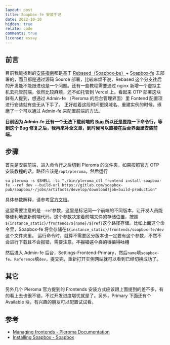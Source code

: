 ```yaml
---
layout: post
title: Soapbox-fe 安装手记
date: 2022-10-10
hidden: true
relate: code
comments: true
license: essay
---
```


## 前言

目前我能找到的[安装指南](https://kwaa.dev/pleroma)都是基于 [Rebased（Soapbox-be）](https://gitlab.com/soapbox-pub/rebased)+ [Soapbox-fe](https://gitlab.com/soapbox-pub/soapbox) 去部署的，而且都是通过源码 Source 部署，比较麻烦不说，Rebased 这个分支往后的开发能不能跟进也是一个问题。还有一些教程需要通过 nginx 新增一个虚拟主机去托管前端，依然比较麻烦，还不如托管到 Vercel 上。看起来 OTP 部署这块鲜有人提到，想通过 Admin-fe （Pleroma 的后台管理界面）里 Fontend 配置项进行安装就有些无从下手了。
正好趁着这段时间更换域名、重建实例的时候，琢磨了一个可以通过 Admin-fe 来配置前端的方法。

**目前因为 Admin-fe 还有一个无法下载前端的 [Bug](https://git.pleroma.social/pleroma/pleroma/-/issues/2920) 所以还是要跑一下命令行，等到这个 Bug 修复之后，我再来补全文章，到时候可以直接在后台界面里安装前端。**

## 步骤

首先是安装前端，进入命令行之后切到 Pleroma 的文件夹，如果按照官方 OTP 安装教程的话，路径应该是`/opt/pleroma`，然后运行
```
su pleroma -s $SHELL -lc "./bin/pleroma_ctl frontend install soapbox-fe --ref dev --build-url https://gitlab.com/soapbox-pub/soapbox/-/jobs/artifacts/develop/download?job=build-production"
```

具体参数解释，请参考[官方文档](https://docs-develop.pleroma.social/backend/administration/CLI_tasks/frontend/)。

这里需要注意的是`--ref`参数，这里是标记同一个前端的不同版本，让开发人员能够便利地更新前端代码，这个参数决定着前端文件的存储位置，按照`${instance_static}/frontends/${name}/${ref}`这个路径存储。比如上面这个命令里，Soapbox-fe 将会存储在`${instance_static}/frontends/soapbpx-fe/dev`这个文件夹里。
运行命令时，就算不需要区分版本也一定要有这个参数，不然不会进行下载且不会报错，需要注意。<del class="block" title="你知道的太多了" datetime="20221010" ontouchstart=''>不报错这个真的很值得吐槽</del>  

然后进入 Admin-fe 后台，Settings-Frontend-Primary，然后`name`填`soapbox-fe`、`Reference`填`dev`，提交完，重新打开实例网站就可以看到已经切换成功了。

## 其它

另外几个 Pleroma 官方提到的 Frontends 安装方式应该跟上面提到的差不多，有的看上去也很不错，不过开发进度堪忧就是了。另外，Primary 下面还有个 Available 块，有兴趣的朋友可以配置试试看。

## 参考

- [Managing frontends - Pleroma Documentation](https://docs-develop.pleroma.social/backend/administration/CLI_tasks/frontend/)
- [Installing Soapbox - Soapbox](https://soapbox.pub/install/)
